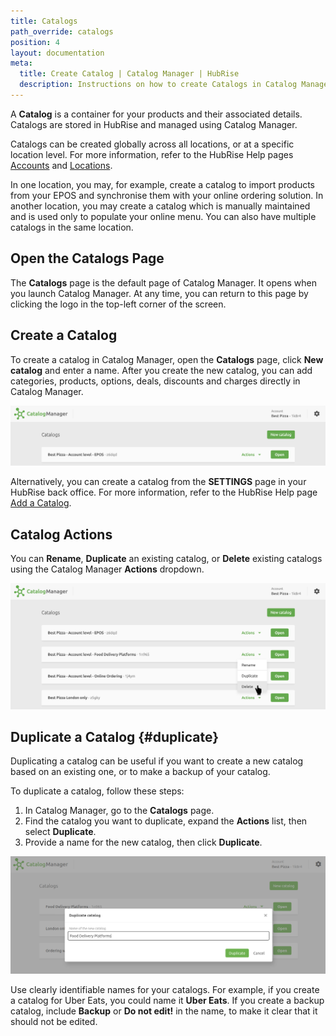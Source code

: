 ```yaml
---
title: Catalogs
path_override: catalogs
position: 4
layout: documentation
meta:
  title: Create Catalog | Catalog Manager | HubRise
  description: Instructions on how to create Catalogs in Catalog Manager. Synchronise catalogs between your EPOS and your apps.
---
```


A **Catalog** is a container for your products and their associated details. Catalogs are stored in HubRise and managed using Catalog Manager.

Catalogs can be created globally across all locations, or at a specific location level. For more information, refer to the HubRise Help pages [Accounts](/docs/account) and [Locations](/docs/locations).

In one location, you may, for example, create a catalog to import products from your EPOS and synchronise them with your online ordering solution. In another location, you may create a catalog which is manually maintained and is used only to populate your online menu. You can also have multiple catalogs in the same location.

## Open the Catalogs Page

The **Catalogs** page is the default page of Catalog Manager. It opens when you launch Catalog Manager. At any time, you can return to this page by clicking the logo in the top-left corner of the screen.

## Create a Catalog

To create a catalog in Catalog Manager, open the **Catalogs** page, click **New catalog** and enter a name. After you create the new catalog, you can add categories, products, options, deals, discounts and charges directly in Catalog Manager.

![Catalog Manager New Catalog](./images/015-2x-new-catalog.png)

Alternatively, you can create a catalog from the **SETTINGS** page in your HubRise back office. For more information, refer to the HubRise Help page [Add a Catalog](/docs/catalog#add).

## Catalog Actions

You can **Rename**, **Duplicate** an existing catalog, or **Delete** existing catalogs using the Catalog Manager **Actions** dropdown.

![Catalog Manager Catalog list](./images/001-2x-catalog-list.png)

## Duplicate a Catalog {#duplicate}

Duplicating a catalog can be useful if you want to create a new catalog based on an existing one, or to make a backup of your catalog.

To duplicate a catalog, follow these steps:

1. In Catalog Manager, go to the **Catalogs** page.
1. Find the catalog you want to duplicate, expand the **Actions** list, then select **Duplicate**.
1. Provide a name for the new catalog, then click **Duplicate**.

![Duplicate a catalog](./images/018-2x-duplicate-catalog.png)

Use clearly identifiable names for your catalogs. For example, if you create a catalog for Uber Eats, you could name it **Uber Eats**. If you create a backup catalog, include **Backup** or **Do not edit!** in the name, to make it clear that it should not be edited.
